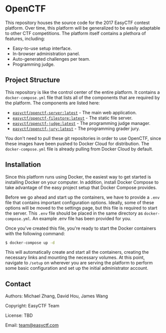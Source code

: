 OpenCTF
=======

This repository houses the source code for the 2017 EasyCTF contest platform. Over time, this platform will be generalized to be easily adaptable to other CTF competitions. The platform itself contains a plethora of features, including:

* Easy-to-use setup interface.
* In-browser administration panel.
* Auto-generated challenges per team.
* Programming judge.

Project Structure
-----------------

This repository is like the control center of the entire platform. It contains a `docker-compose.yml` file that lists all of the components that are required by the platform. The components are listed here:

* [`easyctf/openctf-server:latest`](https://github.com/easyctf/openctf-server) - The main web application.
* [`easyctf/openctf-filestore:latest`](https://github.com/easyctf/openctf-filestore) - The static file server.
* [`easyctf/openctf-judge:latest`](https://github.com/easyctf/openctf-judge) - The programming judge manager.
* [`easyctf/openctf-jury:latest`](https://github.com/easyctf/openctf-jury) - The programming grader jury.

You don't need to pull these git repositories in order to use OpenCTF, since these images have been pushed to Docker Cloud for distribution. The `docker-compose.yml` file is already pulling from Docker Cloud by default.

Installation
------------

Since this platform runs using Docker, the easiest way to get started is installing Docker on your computer. In addition, install Docker Compose to take advantage of the easy project setup that Docker Compose provides.

Before we go ahead and start up the containers, we have to provide a `.env` file that contains important configuration options. Ideally, some of these options will be moved to the settings page, but this file is required to start the server. This `.env` file should be placed in the same directory as `docker-compose.yml`. An example .env file has been provided for you.

Once you've created this file, you're ready to start the Docker containers with the following command:

```bash
$ docker-compose up -d
```

This will automatically create and start all the containers, creating the necessary links and mounting the necessary volumes. At this point, navigate to `/setup` on wherever you are serving the platform to perform some basic configuration and set up the initial administrator account.

Contact
-------

Authors: Michael Zhang, David Hou, James Wang

Copyright: EasyCTF Team

License: TBD

Email: team@easyctf.com